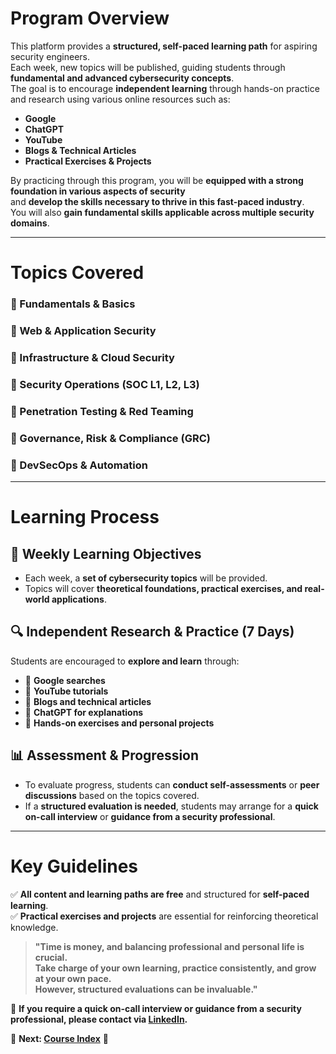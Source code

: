 # Program Overview  

This platform provides a **structured, self-paced learning path** for aspiring security engineers.  
Each week, new topics will be published, guiding students through **fundamental and advanced cybersecurity concepts**.  
The goal is to encourage **independent learning** through hands-on practice and research using various online resources such as:  
- **Google**  
- **ChatGPT**  
- **YouTube**  
- **Blogs & Technical Articles**  
- **Practical Exercises & Projects**  

By practicing through this program, you will be **equipped with a strong foundation in various aspects of security**  
and **develop the skills necessary to thrive in this fast-paced industry**.  
You will also **gain fundamental skills applicable across multiple security domains**.  

---

# Topics Covered  

### **🔹 Fundamentals & Basics**  
### **🔹 Web & Application Security**  
### **🔹 Infrastructure & Cloud Security**  
### **🔹 Security Operations (SOC L1, L2, L3)**  
### **🔹 Penetration Testing & Red Teaming**  
### **🔹 Governance, Risk & Compliance (GRC)**  
### **🔹 DevSecOps & Automation**  

---

# Learning Process  

## **📌 Weekly Learning Objectives**  
- Each week, a **set of cybersecurity topics** will be provided.  
- Topics will cover **theoretical foundations, practical exercises, and real-world applications**.  

## **🔍 Independent Research & Practice (7 Days)**  
Students are encouraged to **explore and learn** through:  
- 🔹 **Google searches**  
- 🔹 **YouTube tutorials**  
- 🔹 **Blogs and technical articles**  
- 🔹 **ChatGPT for explanations**  
- 🔹 **Hands-on exercises and personal projects**  

## **📊 Assessment & Progression**  
- To evaluate progress, students can **conduct self-assessments** or **peer discussions** based on the topics covered.  
- If a **structured evaluation is needed**, students may arrange for a **quick on-call interview** or **guidance from a security professional**.  

---

# Key Guidelines  

✅ **All content and learning paths are free** and structured for **self-paced learning**.  
✅ **Practical exercises and projects** are essential for reinforcing theoretical knowledge.  

> **"Time is money, and balancing professional and personal life is crucial.  
> Take charge of your own learning, practice consistently, and grow at your own pace.  
> However, structured evaluations can be invaluable."**  

📩 **If you require a quick on-call interview or guidance from a security professional, please contact via [LinkedIn](https://www.linkedin.com/in/manas-ramesh-9a7ba4149/).**  

📌 **Next: [Course Index](./1structure)** 🚀
